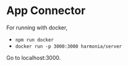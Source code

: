 # App Connector

For running with docker,

- `npm run docker`
- `docker run -p 3000:3000 harmonia/server`

Go to localhost:3000.